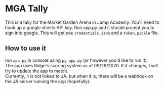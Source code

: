 # MGA Tally
This is a tally for the Market Garden Arena in Jump Academy. You'll need to hook up a google sheets API key. Run app.py and it should prompt you to sign into google. This will get you `credentials.json` and a `token.pickle` file.

## How to use it
run `app.py` in console using `py app.py` (or however you'd like to run it).  
The app uses Ridge's scoring system as of 09/28/2020. If it changes, I will try to update the app to match.  
Currently, it is not linked to JA, but when it is, there will be a webhook on the JA server running the app (hopefully). 